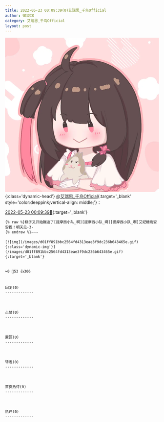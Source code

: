 ```yaml
---
title: 2022-05-23 00:09:39(0)艾瑞思_千鸟Official
author: 御坂IO
category: 艾瑞思_千鸟Official
layout: post
---
```


![img](/images/7e08840c56f251de28bdf766b647bd5fe9a5d50a.jpg){:class='dynamic-head'}
[@艾瑞思_千鸟Official](https://space.bilibili.com/1090010845/dynamic){:target='_blank' style='color:deeppink;vertical-align: middle;'}：

[2022-05-23 00:09:39🔗](https://t.bilibili.com/663131693449740341){:target='_blank'}

~~~
{% raw %}糕子又开始蹦迪了[提摩西小队_啊][提摩西小队_啊][提摩西小队_啊]艾妃糖晚安安捏！明天见-3-
{% endraw %}~~~

[![img](/images/d01ff891bbc2564fd4313eae3f9dc236b643465e.gif){:class='dynamic-img'}](/images/d01ff891bbc2564fd4313eae3f9dc236b643465e.gif){:target='_blank'}


↪️0 💬53 👍306


回复(0)
-------------



点赞(0)
-------------



置顶(0)
-------------



转发(0)
-------------



首页热评(0)
-------------



热评(0)
-------------



